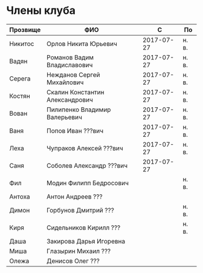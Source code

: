 # Члены клуба

| Прозвище | ФИО                             | С          | По    |
| -------- | ------------------------------- | ---------- | ----- |
| Никитос  | Орлов Никита Юрьевич            | 2017-07-27 | н. в. |
| Вадян    | Романов Вадим Владиславович     | 2017-07-27 | н. в. |
| Серега   | Нежданов Сергей Михайлович      | 2017-07-27 | н. в. |
| Костян   | Скалин Константин Александрович | 2017-07-27 | н. в. |
| Вован    | Пилипенко Владимир Валерьевич   | 2017-07-27 | н. в. |
| Ваня     | Попов Иван ???вич               | 2017-07-27 | н. в. |
| Леха     | Чупраков Алексей ???вич         | 2017-07-27 | н. в. |
| Саня     | Соболев Александр ???вич        | 2017-07-27 |       |
| Фил      | Модин Филипп Бедросович         |            | н. в. |
| Антоха   | Антон Андреев ???               |            |       |
| Димон    | Горбунов Дмитрий ???            |            | н. в. |
| Киря     | Сидельников Кирилл ???          |            | н. в. |
| Даша     | Закирова Дарья Игоревна         |            |       |
| Миша     | Глазырин Михаил ???             |            |       |
| Олежа    | Денисов Олег ???                |            |       |
